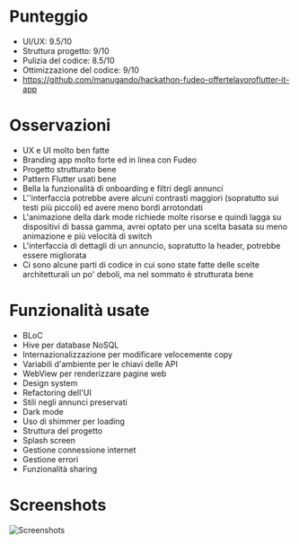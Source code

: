 # Punteggio

-   UI/UX: 9.5/10
-   Struttura progetto: 9/10
-   Pulizia del codice: 8.5/10
-   Ottimizzazione del codice: 9/10
-   https://github.com/manugando/hackathon-fudeo-offertelavoroflutter-it-app

# Osservazioni

-   UX e UI molto ben fatte
-   Branding app molto forte ed in linea con Fudeo
-   Progetto strutturato bene
-   Pattern Flutter usati bene
-   Bella la funzionalità di onboarding e filtri degli annunci
-   L''interfaccia potrebbe avere alcuni contrasti maggiori (sopratutto sui testi più piccoli) ed avere meno bordi arrotondati
-   L'animazione della dark mode richiede molte risorse e quindi lagga su dispositivi di bassa gamma, avrei optato per una scelta basata su meno animazione e più velocità di switch
-   L'interfaccia di dettagli di un annuncio, sopratutto la header, potrebbe essere migliorata
-   Ci sono alcune parti di codice in cui sono state fatte delle scelte architetturali un po' deboli, ma nel sommato è strutturata bene

# Funzionalità usate

-   BLoC
-   Hive per database NoSQL
-   Internazionalizzazione per modificare velocemente copy
-   Variabili d'ambiente per le chiavi delle API
-   WebView per renderizzare pagine web
-   Design system
-   Refactoring dell'UI
-   Stili negli annunci preservati
-   Dark mode
-   Uso di shimmer per loading
-   Struttura del progetto
-   Splash screen
-   Gestione connessione internet
-   Gestione errori
-   Funzionalità sharing

# Screenshots

![Screenshots](./screenshot.jpg)
